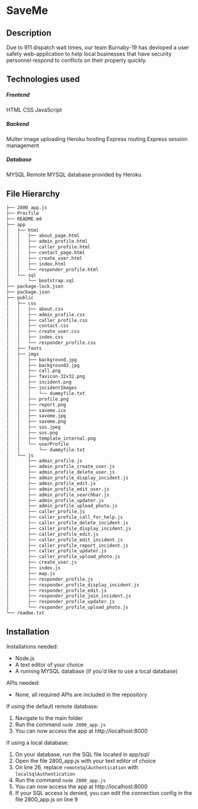 # SaveMe

## Description
Due to 911 dispatch wait times, our team Burnaby-19 has devloped a user safety web-application to help local businesses that have security personnel respond to conflicts on their property quickly.

## Technologies used
##### Frontend
HTML
CSS
JavaScript

##### Backend
Multer image uploading
Heroku hosting
Express routing
Express session management

##### Database
MYSQL
Remote MYSQL database provided by Heroku

## File Hierarchy
```bash
├── 2800_app.js
├── Procfile
├── README.md
├── app
│   ├── html
│   │   ├── about_page.html
│   │   ├── admin_profile.html
│   │   ├── caller_profile.html
│   │   ├── contact_page.html
│   │   ├── create_user.html
│   │   ├── index.html
│   │   └── responder_profile.html
│   └── sql
│       └── bootstrap.sql
├── package-lock.json
├── package.json
├── public
│   ├── css
│   │   ├── about.css
│   │   ├── admin_profile.css
│   │   ├── caller_profile.css
│   │   ├── contact.css
│   │   ├── create_user.css
│   │   ├── index.css
│   │   └── responder_profile.css
│   ├── fonts
│   ├── imgs
│   │   ├── background.jpg
│   │   ├── background2.jpg
│   │   ├── call.png
│   │   ├── favicon-32x32.png
│   │   ├── incident.png
│   │   ├── incidentImages
│   │   │   └── dummyfile.txt
│   │   ├── profile.png
│   │   ├── report.png
│   │   ├── saveme.ico
│   │   ├── saveme.jpg
│   │   ├── saveme.png
│   │   ├── sos.jpeg
│   │   ├── sos.png
│   │   ├── template_internal.png
│   │   └── userProfile
│   │       └── dummyfile.txt
│   └── js
│       ├── admin_profile.js
│       ├── admin_profile_create_user.js
│       ├── admin_profile_delete_user.js
│       ├── admin_profile_display_incident.js
│       ├── admin_profile_edit.js
│       ├── admin_profile_edit_user.js
│       ├── admin_profile_searchbar.js
│       ├── admin_profile_updater.js
│       ├── admin_profile_upload_photo.js
│       ├── caller_profile.js
│       ├── caller_profile_call_for_help.js
│       ├── caller_profile_delete_incident.js
│       ├── caller_profile_display_incident.js
│       ├── caller_profile_edit.js
│       ├── caller_profile_edit_incident.js
│       ├── caller_profile_report_incident.js
│       ├── caller_profile_updater.js
│       ├── caller_profile_upload_photo.js
│       ├── create_user.js
│       ├── index.js
│       ├── map.js
│       ├── responder_profile.js
│       ├── responder_profile_display_incident.js
│       ├── responder_profile_edit.js
│       ├── responder_profile_join_incident.js
│       ├── responder_profile_updater.js
│       └── responder_profile_upload_photo.js
└── readme.txt
```

## Installation
Installations needed:
  - Node.js
  - A text editor of your choice
  - A running MYSQL database (if you'd like to use a local database)
  
APIs needed:
  - None, all required APIs are included in the repository

If using the default remote database:
  1. Navigate to the main folder
  2. Run the command ```node 2800_app.js```
  3. You can now access the app at http://localhost:8000

If using a local database:
  1. On your database, run the SQL file located in app/sql/
  2. Open the file 2800_app.js with your text editor of choice
  3. On line 26, replace ```remoteSqlAuthentication``` with ```localSqlAuthentication```
  4. Run the command ```node 2800_app.js```
  5. You can now access the app at http://localhost:8000
  6. If your SQL access is denied, you can edit the connection config in the file 2800_app.js on line 9
